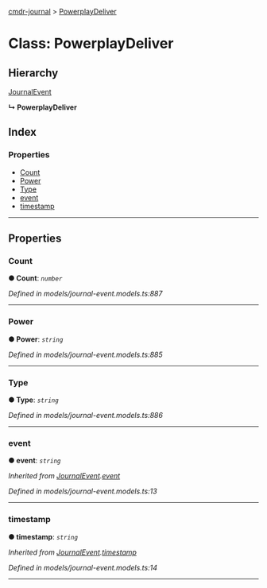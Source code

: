 [cmdr-journal](../README.md) > [PowerplayDeliver](../classes/powerplaydeliver.md)



# Class: PowerplayDeliver

## Hierarchy


 [JournalEvent](journalevent.md)

**↳ PowerplayDeliver**







## Index

### Properties

* [Count](powerplaydeliver.md#count)
* [Power](powerplaydeliver.md#power)
* [Type](powerplaydeliver.md#type)
* [event](powerplaydeliver.md#event)
* [timestamp](powerplaydeliver.md#timestamp)



---
## Properties
<a id="count"></a>

###  Count

**●  Count**:  *`number`* 

*Defined in models/journal-event.models.ts:887*





___

<a id="power"></a>

###  Power

**●  Power**:  *`string`* 

*Defined in models/journal-event.models.ts:885*





___

<a id="type"></a>

###  Type

**●  Type**:  *`string`* 

*Defined in models/journal-event.models.ts:886*





___

<a id="event"></a>

###  event

**●  event**:  *`string`* 

*Inherited from [JournalEvent](journalevent.md).[event](journalevent.md#event)*

*Defined in models/journal-event.models.ts:13*





___

<a id="timestamp"></a>

###  timestamp

**●  timestamp**:  *`string`* 

*Inherited from [JournalEvent](journalevent.md).[timestamp](journalevent.md#timestamp)*

*Defined in models/journal-event.models.ts:14*





___


